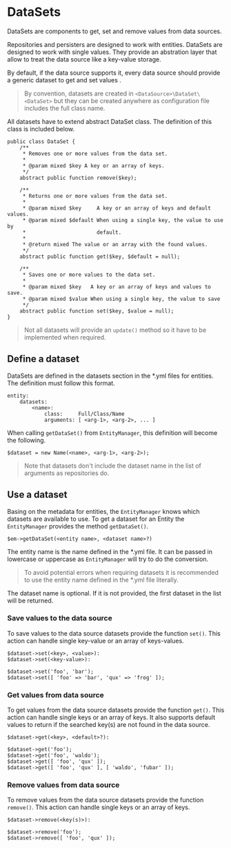 # DataSets

DataSets are components to get, set and remove values from data sources.

Repositories and persisters are designed to work with entities. DataSets are
designed to work with single values. They provide an abstration layer that allow
to treat the data source like a key-value storage.

By default, if the data source supports it, every data source should provide a
generic dataset to get and set values .

> By convention, datasets are created in
> `<DataSource>\DataSet\<DataSet>` but they can be created anywhere as
> configuration file includes the full class name.

All datasets have to extend abstract DataSet class. The definition of
this class is included below.

    public class DataSet {
        /**
         * Removes one or more values from the data set.
         *
         * @param mixed $key A key or an array of keys.
         */
        abstract public function remove($key);

        /**
         * Returns one or more values from the data set.
         *
         * @param mixed $key     A key or an array of keys and default values.
         * @param mixed $default When using a single key, the value to use by
         *                       default.
         *
         * @return mixed The value or an array with the found values.
         */
        abstract public function get($key, $default = null);

        /**
         * Saves one or more values to the data set.
         *
         * @param mixed $key   A key or an array of keys and values to save.
         * @param mixed $value When using a single key, the value to save
         */
        abstract public function set($key, $value = null);
    }

> Not all datasets will provide an `update()` method so it have to be
> implemented when required.

## Define a dataset

DataSets are defined in the datasets section in the \*.yml files for
entities. The definition must follow this format.

    entity:
        datasets:
            <name>:
                class:     Full/Class/Name
                arguments: [ <arg-1>, <arg-2>, ... ]

When calling `getDataSet()` from `EntityManager`, this definition will
become the following.

    $dataset = new Name(<name>, <arg-1>, <arg-2>);

> Note that datasets don't include the dataset name in the list of arguments as
> repositories do.

## Use a dataset

Basing on the metadata for entities, the `EntityManager` knows which
datasets are available to use. To get a dataset for an Entity the
`EntityManager` provides the method `getDataSet()`.

    $em->getDataSet(<entity name>, <dataset name>?)

The entity name is the name defined in the \*.yml file. It can be passed in
lowercase or uppercase as `EntityManager` will try to do the conversion.

> To avoid potential errors when requiring datasets it is recommended to use
> the entity name defined in the \*.yml file literally.

The dataset name is optional. If it is not provided, the first dataset in
the list will be returned.

### Save values to the data source

To save values to the data source datasets provide the function `set()`. This
action can handle single key-value or an array of keys-values.

    $dataset->set(<key>, <value>):
    $dataset->set(<key-value>):

    $dataset->set('foo', 'bar');
    $dataset->set([ 'foo' => 'bar', 'qux' => 'frog' ]);

### Get values from data source

To get values from the data source datasets provide the function `get()`. This
action can handle single keys or an array of keys. It also supports default
values to return if the searched key(s) are not found in the data source.

    $dataset->get(<key>, <default>?):

    $dataset->get('foo');
    $dataset->get('foo', 'waldo');
    $dataset->get([ 'foo', 'qux' ]);
    $dataset->get([ 'foo', 'qux' ], [ 'waldo', 'fubar' ]);

### Remove values from data source

To remove values from the data source datasets provide the function
`remove()`. This action can handle single keys or an array of keys.

    $dataset->remove(<key(s)>):

    $dataset->remove('foo');
    $dataset->remove([ 'foo', 'qux' ]);
